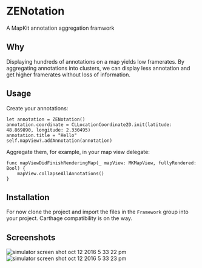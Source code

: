 # ZENotation

A MapKit annotation aggregation framwork

## Why

Displaying hundreds of annotations on a map yields low framerates.
By aggregating annotations into clusters, we can display less annotation and get higher framerates without loss of information.

## Usage

Create your annotations:

    let annotation = ZENotation()
    annotation.coordinate = CLLocationCoordinate2D.init(latitude: 48.869890, longitude: 2.330495)
    annotation.title = "Hello"
    self.mapView?.addAnnotation(annotation)

Aggregate them, for example, in your map view delegate:

    func mapViewDidFinishRenderingMap(_ mapView: MKMapView, fullyRendered: Bool) {
        mapView.collapseAllAnnotations()
    }

## Installation

For now clone the project and import the files in the `Framework` group into your project.
Carthage compatibility is on the way.

## Screenshots

![simulator screen shot oct 12 2016 5 33 22 pm](https://cloud.githubusercontent.com/assets/910954/19319141/d9bbd4b2-90ab-11e6-9657-67760abf05e7.png) ![simulator screen shot oct 12 2016 5 33 23 pm](https://cloud.githubusercontent.com/assets/910954/19319142/d9bdf53a-90ab-11e6-8ded-a62290c8e266.png)

